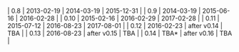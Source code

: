 | 0.8  | 2013-02-19 | 2014-03-19  | 2015-12-31 |
| 0.9  | 2014-03-19 | 2015-06-16  | 2016-02-28 |
| 0.10 | 2015-02-16 | 2016-02-29  | 2017-02-28 |
| 0.11 | 2015-07-12 | 2016-08-23  | 2017-08-01 |
| 0.12 | 2016-02-23 | after v0.14 | TBA        |
| 0.13 | 2016-08-23 | after v0.15 | TBA        |
| 0.14 | TBA*       | after v0.16 | TBA        |
